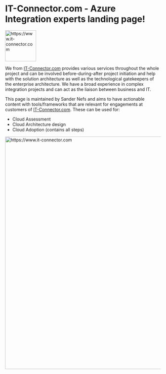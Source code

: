 # IT-Connector.com - Azure Integration experts landing page!

<img src="https://github.com/user-attachments/assets/1e17a532-a004-4aed-a395-58b8c5d0e960" alt="https://www.it-connector.com" width="100"/>

We from [IT-Connector.com](https://www.it-connector.com) provides various services throughout the whole project and can be involved before-during-after project initiation and help with the solution architecture as well as the technological gatekeepers of the enterprise architecture. We have a broad experience in complex integration projects and can act as the liaison between business and IT. 

This page is maintained by Sander Nefs and aims to have actionable content with tools/frameworks that are relevant for engagements at customers of [IT-Connector.com](https://it-connector.com/). These can be used for:
- Cloud Assessment
- Cloud Architecture design
- Cloud Adoption (contains all steps)

<img src="https://github.com/user-attachments/assets/9b305cf7-8689-456a-9835-b264597cfe6e" alt="https://www.it-connector.com" width="750"/>
